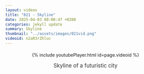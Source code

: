 ```yaml
---
layout: videos
title: "021 - Skyline"
date: 2025-04-03 00:00:47 +0200
categories: jekyll update
summary: Skyline
thumbnail: "../assets/images/021vid.png"
videoid: n2aR3rZhluc
---
```


<div style="text-align: center; margin-top: 20px;">
  {% include youtubePlayer.html id=page.videoid %}
  <p style="margin-top: 15px; font-size: 1.2em; color: #333;">
    Skyline of a futuristic city
  </p>
</div>
